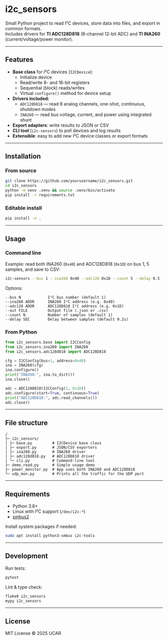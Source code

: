 # i2c_sensors

Small Python project to read I²C devices, store data into files, and export in common formats.  
Includes drivers for **TI ADC128D818** (8-channel 12-bit ADC) and **TI INA260** (current/voltage/power monitor).

---

## Features
- **Base class** for I²C devices (`I2CDevice`):
  - Initialize device
  - Read/write 8- and 16-bit registers
  - Sequential (block) reads/writes
  - Virtual `configure()` method for device setup
- **Drivers included:**
  - `ADC128D818` — read 8 analog channels, one-shot, continuous, shutdown modes
  - `INA260` — read bus voltage, current, and power using integrated shunt
- **Export adapters**: write results to JSON or CSV
- **CLI tool** (`i2c-sensors`) to poll devices and log results
- **Extensible**: easy to add new I²C device classes or export formats
<!-- - **Portable to C++**: register-oriented API with minimal Python-specific magic -->

---

## Installation

### From source
```bash
git clone https://github.com/yourusername/i2c_sensors.git
cd i2c_sensors
python -m venv .venv && source .venv/bin/activate
pip install -r requirements.txt
````

### Editable install

```bash
pip install -e .
```

---

## Usage

### Command line

Example: read both INA260 (`0x40`) and ADC128D818 (`0x1D`) on bus 1, 5 samples, and save to CSV:

```bash
i2c-sensors --bus 1 --ina260 0x40 --adc128 0x1D --count 5 --delay 0.5 --out readings.csv
```

Options:

```
--bus N            I²C bus number (default 1)
--ina260 ADDR      INA260 I²C address (e.g. 0x40)
--adc128 ADDR      ADC128D818 I²C address (e.g. 0x1D)
--out FILE         Output file (.json or .csv)
--count N          Number of samples (default 1)
--delay SEC        Delay between samples (default 0.2s)
```

### From Python

```python
from i2c_sensors.base import I2CConfig
from i2c_sensors.ina260 import INA260
from i2c_sensors.adc128d818 import ADC128D818

cfg = I2CConfig(bus=1, address=0x40)
ina = INA260(cfg)
ina.configure()
print("INA260:", ina.to_dict())
ina.close()

adc = ADC128D818(I2CConfig(1, 0x1D))
adc.configure(start=True, continuous=True)
print("ADC128D818:", adc.read_channels())
adc.close()
```

---

## File structure

```
/
├─ i2c_sensors/
| ├─ base.py         # I2CDevice base class
| ├─ export.py       # JSON/CSV exporters
| ├─ ina260.py       # INA260 driver
| ├─ adc128d818.py   # ADC128D818 driver
| └─ cli.py          # Command-line tool
├─ demo_read.py      # Simple usage demo
├─ power_monitor.py  # App uses both INA260 and ADC128D818
└─ udp_mon.py        # Prints all the traffic for the UDP port
```

---

## Requirements

* Python 3.8+
* Linux with I²C support (`/dev/i2c-*`)
* [smbus2](https://pypi.org/project/smbus2/)

Install system packages if needed:

```bash
sudo apt install python3-smbus i2c-tools
```

---

## Development

Run tests:

```bash
pytest
```

Lint & type check:

```bash
flake8 i2c_sensors
mypy i2c_sensors
```

---

## License

MIT License © 2025 UCAR
